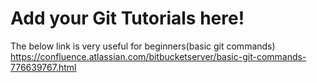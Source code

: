 # Add your Git Tutorials here!
The below link is very useful for beginners(basic git commands)
https://confluence.atlassian.com/bitbucketserver/basic-git-commands-776639767.html
